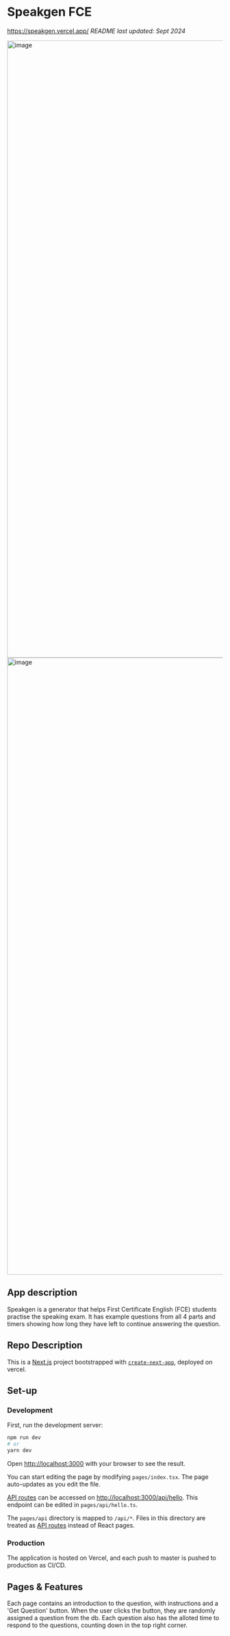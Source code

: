 # Speakgen FCE
https://speakgen.vercel.app/
*README last updated: Sept 2024*

<img width="1440" alt="image" src="https://github.com/user-attachments/assets/7c77654f-55bc-4fc6-aef3-a23cfcaed8a8">
<img width="1440" alt="image" src="https://github.com/user-attachments/assets/3716c45c-0c7a-4cd2-9502-f6e7406728d8">

## App description
Speakgen is a generator that helps First Certificate English (FCE) students practise the speaking exam. It has example questions from all 4 parts and timers showing how long they have left to continue answering the question.

## Repo Description
This is a [Next.js](https://nextjs.org/) project bootstrapped with [`create-next-app`](https://github.com/vercel/next.js/tree/canary/packages/create-next-app), deployed on vercel.

## Set-up

### Development

First, run the development server:

```bash
npm run dev
# or
yarn dev
```

Open [http://localhost:3000](http://localhost:3000) with your browser to see the result.

You can start editing the page by modifying `pages/index.tsx`. The page auto-updates as you edit the file.

[API routes](https://nextjs.org/docs/api-routes/introduction) can be accessed on [http://localhost:3000/api/hello](http://localhost:3000/api/hello). This endpoint can be edited in `pages/api/hello.ts`.

The `pages/api` directory is mapped to `/api/*`. Files in this directory are treated as [API routes](https://nextjs.org/docs/api-routes/introduction) instead of React pages.

### Production
The application is hosted on Vercel, and each push to master is pushed to production as CI/CD.

## Pages & Features
Each page contains an introduction to the question, with instructions and a 'Get Question' button. When the user clicks the button, they are randomly assigned a question from the db. Each question also has the alloted time to respond to the questions, counting down in the top right corner.
